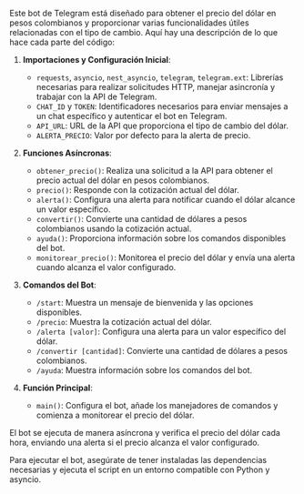 Este bot de Telegram está diseñado para obtener el precio del dólar en pesos colombianos y proporcionar varias funcionalidades útiles relacionadas con el tipo de cambio. Aquí hay una descripción de lo que hace cada parte del código:

1. **Importaciones y Configuración Inicial**:
    - `requests`, `asyncio`, `nest_asyncio`, `telegram`, `telegram.ext`: Librerías necesarias para realizar solicitudes HTTP, manejar asincronía y trabajar con la API de Telegram.
    - `CHAT_ID` y `TOKEN`: Identificadores necesarios para enviar mensajes a un chat específico y autenticar el bot en Telegram.
    - `API_URL`: URL de la API que proporciona el tipo de cambio del dólar.
    - `ALERTA_PRECIO`: Valor por defecto para la alerta de precio.

2. **Funciones Asíncronas**:
    - `obtener_precio()`: Realiza una solicitud a la API para obtener el precio actual del dólar en pesos colombianos.
    - `precio()`: Responde con la cotización actual del dólar.
    - `alerta()`: Configura una alerta para notificar cuando el dólar alcance un valor específico.
    - `convertir()`: Convierte una cantidad de dólares a pesos colombianos usando la cotización actual.
    - `ayuda()`: Proporciona información sobre los comandos disponibles del bot.
    - `monitorear_precio()`: Monitorea el precio del dólar y envía una alerta cuando alcanza el valor configurado.

3. **Comandos del Bot**:
    - `/start`: Muestra un mensaje de bienvenida y las opciones disponibles.
    - `/precio`: Muestra la cotización actual del dólar.
    - `/alerta [valor]`: Configura una alerta para un valor específico del dólar.
    - `/convertir [cantidad]`: Convierte una cantidad de dólares a pesos colombianos.
    - `/ayuda`: Muestra información sobre los comandos del bot.

4. **Función Principal**:
    - `main()`: Configura el bot, añade los manejadores de comandos y comienza a monitorear el precio del dólar.

El bot se ejecuta de manera asíncrona y verifica el precio del dólar cada hora, enviando una alerta si el precio alcanza el valor configurado.

Para ejecutar el bot, asegúrate de tener instaladas las dependencias necesarias y ejecuta el script en un entorno compatible con Python y asyncio.
